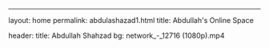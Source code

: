 ---
layout: home
permalink: abdulashazad1.html
title: Abdullah's Online Space

header:
  title: Abdullah Shahzad
  bg: network_-_12716 (1080p).mp4
